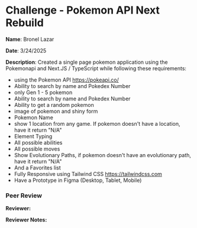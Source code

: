 #   Challenge - Pokemon API Next Rebuild

**Name**: Bronel Lazar

**Date**: 3/24/2025

**Description**: Created a single page pokemon application using the Pokemonapi and Next.JS / TypeScript while following these requirements:

- using the Pokemon API https://pokeapi.co/
- Ability to search by name and Pokedex Number
- only Gen 1 - 5 pokemon
- Ability to search by name and Pokedex Number
- Ability to get a random pokemon
- image of pokemon and shiny form
- Pokemon Name
- show 1 location from any game. If pokemon doesn't have a location, have it return "N/A"
- Element Typing
- All possible abilities
- All possible moves
- Show Evolutionary Paths, if pokemon doesn't have an evolutionary path, have it return "N/A"
- And a Favorites list
- Fully Responsive using Tailwind CSS https://tailwindcss.com
- Have a Prototype in Figma (Desktop, Tablet, Mobile)



### Peer Review


**Reviewer:** 
 

**Reviewer Notes:** 
